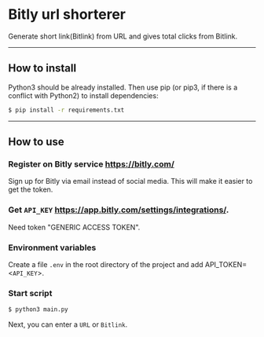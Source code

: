 # Bitly url shorterer
Generate short link(Bitlink) from URL and gives total clicks from Bitlink.
***

## How to install
Python3 should be already installed. Then use pip (or pip3, if there is a conflict with Python2) to install dependencies:
```bash
$ pip install -r requirements.txt
```
***

## How to use
### Register on Bitly service https://bitly.com/
Sign up for Bitly via email instead of social media. This will make it easier to get the token.

### Get `API_KEY` https://app.bitly.com/settings/integrations/. 
Need token "GENERIC ACCESS TOKEN".

### Environment variables
Create a file `.env` in the root directory of the project and add API_TOKEN=<`API_KEY`>.

### Start script
```bash
$ python3 main.py
```
Next, you can enter a `URL` or `Bitlink`.
